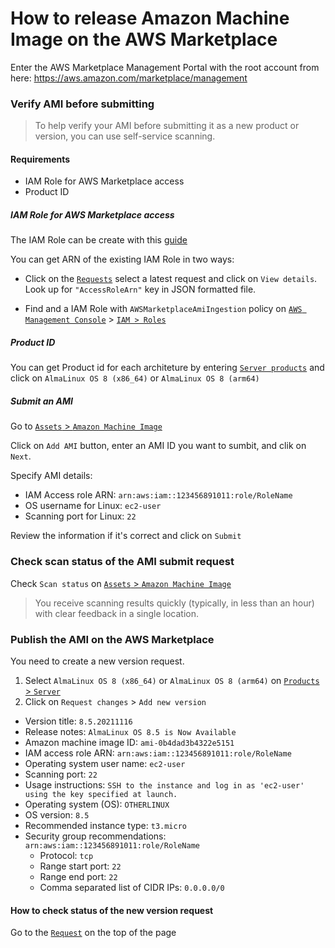 # How to release Amazon Machine Image on the AWS Marketplace

Enter the AWS Marketplace Management Portal with the root account from here: https://aws.amazon.com/marketplace/management

### Verify AMI before submitting
> To help verify your AMI before submitting it as a new product or version, you can use self-service
scanning.

#### Requirements

- IAM Role for AWS Marketplace access
- Product ID

##### IAM Role for AWS Marketplace access


The IAM Role can be create with this [guide](https://docs.aws.amazon.com/marketplace/latest/userguide/ami-single-ami-products.html?icmpid=docs_marketplace_helppane#single-ami-marketplace-ami-access)

You can get ARN of the existing IAM Role in two ways:

* Click on the [`Requests`](https://aws.amazon.com/marketplace/management/requests) select a latest request and click on `View details`. Look up for `"AccessRoleArn"` key in JSON formatted file.

* Find and a IAM Role with `AWSMarketplaceAmiIngestion` policy on [`AWS Management Console`](https://console.aws.amazon.com/console/home) > [`IAM > Roles`](https://console.aws.amazon.com/iamv2/home?#/roles)


##### Product ID

You can get Product id for each architeture by entering [`Server products`](https://aws.amazon.com/marketplace/management/products/server) and click on `AlmaLinux OS 8 (x86_64)` or `AlmaLinux OS 8 (arm64)`

##### Submit an AMI

Go to [`Assets` > `Amazon Machine Image`](https://aws.amazon.com/marketplace/management/manage-products)

Click on `Add AMI` button, enter an AMI ID you want to sumbit, and clik on `Next`.

Specify AMI details:

* IAM Access role ARN: `arn:aws:iam::123456891011:role/RoleName`
* OS username for Linux: `ec2-user`
* Scanning port for Linux: `22`

Review the information if it's correct and click on `Submit`

### Check scan status of the AMI submit request

Check `Scan status` on [`Assets` > `Amazon Machine Image`](https://aws.amazon.com/marketplace/management/manage-products)

> You receive scanning results quickly (typically, in less than an hour) with
clear feedback in a single location.


### Publish the AMI on the AWS Marketplace

You need to create a new version request.

1. Select `AlmaLinux OS 8 (x86_64)` or `AlmaLinux OS 8 (arm64)` on [`Products` > `Server`](https://aws.amazon.com/marketplace/management/products/server)
2. Click on `Request changes` > `Add new version`

* Version title: `8.5.20211116`
* Release notes: `AlmaLinux OS 8.5 is Now Available`
* Amazon machine image ID: `ami-0b4dad3b4322e5151`
* IAM access role ARN: `arn:aws:iam::123456891011:role/RoleName`
* Operating system user name: `ec2-user`
* Scanning port: `22`
* Usage instructions: `SSH to the instance and log in as 'ec2-user' using the key specified at launch.`
* Operating system (OS): `OTHERLINUX`
* OS version: `8.5`
* Recommended instance type: `t3.micro`
* Security group recommendations: `arn:aws:iam::123456891011:role/RoleName`
  - Protocol: `tcp`
  - Range start port: `22`
  - Range end port: `22`
  - Comma separated list of CIDR IPs: `0.0.0.0/0`

#### How to check status of the new version request

Go to the [`Request`](https://aws.amazon.com/marketplace/management/requests/) on the top of the page
